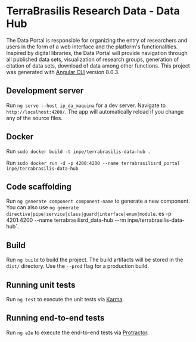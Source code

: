 # TerraBrasilis Research Data - Data Hub
The Data Portal is responsible for organizing the entry of researchers and users in the form of a web interface and the platform's functionalities. Inspired by digital libraries, the Data Portal will provide navigation through all published data sets, visualization of research groups, generation of citation of data sets, download of data among other functions. This project was generated with [Angular CLI](https://github.com/angular/angular-cli) version 8.0.3.

## Development server

Run `ng serve --host ip_da_maquina` for a dev server. Navigate to `http://localhost:4200/`. The app will automatically reload if you change any of the source files.

## Docker

Run `sudo docker build -t inpe/terrabrasilis-data-hub .`

Run `sudo docker run -d -p 4200:4200 --name terrabrasilisrd_portal inpe/terrabrasilis-data-hub`

## Code scaffolding

Run `ng generate component component-name` to generate a new component. You can also use `ng generate directive|pipe|service|class|guard|interface|enum|module`.
es -p 4201:4200 --name terrabrasilisrd_data-hub --rm inpe/terrabrasilis-data-hub`.

## Build

Run `ng build` to build the project. The build artifacts will be stored in the `dist/` directory. Use the `--prod` flag for a production build.

## Running unit tests

Run `ng test` to execute the unit tests via [Karma](https://karma-runner.github.io).

## Running end-to-end tests

Run `ng e2e` to execute the end-to-end tests via [Protractor](http://www.protractortest.org/).

